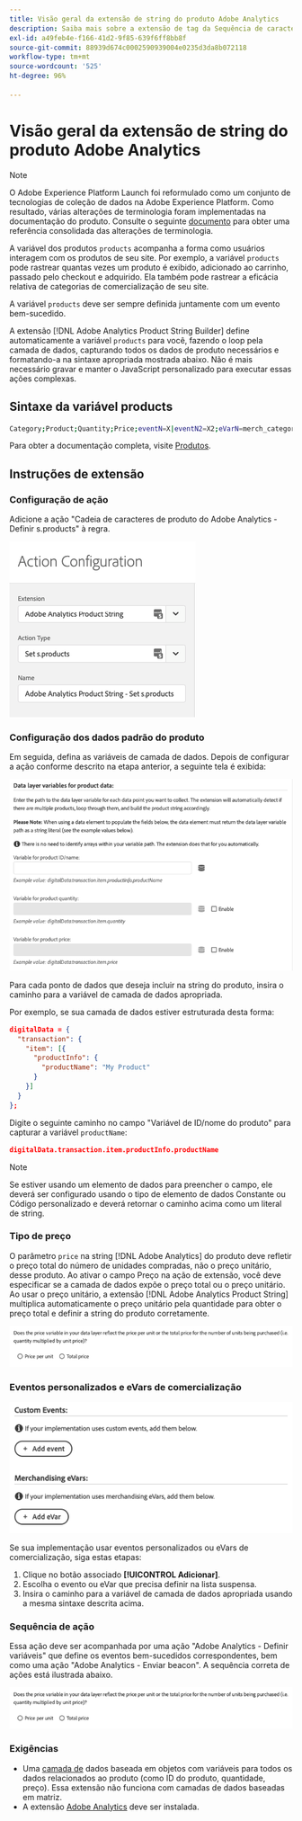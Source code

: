```yaml
---
title: Visão geral da extensão de string do produto Adobe Analytics
description: Saiba mais sobre a extensão de tag da Sequência de caracteres do produto do Adobe Analytics na Adobe Experience Platform.
exl-id: a49feb4e-f166-41d2-9f85-639f6ff8bb8f
source-git-commit: 88939d674c0002590939004e0235d3da8b072118
workflow-type: tm+mt
source-wordcount: '525'
ht-degree: 96%

---
```


# Visão geral da extensão de string do produto Adobe Analytics

>[!NOTE]
>
>O Adobe Experience Platform Launch foi reformulado como um conjunto de tecnologias de coleção de dados na Adobe Experience Platform. Como resultado, várias alterações de terminologia foram implementadas na documentação do produto. Consulte o seguinte [documento](../../../term-updates.md) para obter uma referência consolidada das alterações de terminologia.

A variável dos produtos `products` acompanha a forma como usuários interagem com os produtos de seu site. Por exemplo, a variável `products` pode rastrear quantas vezes um produto é exibido, adicionado ao carrinho, passado pelo checkout e adquirido. Ela também pode rastrear a eficácia relativa de categorias de comercialização de seu site.

A variável `products` deve ser sempre definida juntamente com um evento bem-sucedido.

A extensão [!DNL Adobe Analytics Product String Builder] define automaticamente a variável `products` para você, fazendo o loop pela camada de dados, capturando todos os dados de produto necessários e formatando-a na sintaxe apropriada mostrada abaixo. Não é mais necessário gravar e manter o JavaScript personalizado para executar essas ações complexas.

## Sintaxe da variável products

```bash
Category;Product;Quantity;Price;eventN=X|eventN2=X2;eVarN=merch_category|eVarN2=merch_category2
```

Para obter a documentação completa, visite [Produtos](https://experienceleague.adobe.com/docs/analytics/implementation/vars/page-vars/products.html?lang=pt-BR).

## Instruções de extensão

### Configuração de ação

Adicione a ação &quot;Cadeia de caracteres de produto do Adobe Analytics - Definir s.products&quot; à regra.

![Configuração de ação](./images/screenshot-action-config.png)

### Configuração dos dados padrão do produto

Em seguida, defina as variáveis de camada de dados. Depois de configurar a ação conforme descrito na etapa anterior, a seguinte tela é exibida:

![Campos padrão](./images/screenshot-standard-fields.png)

Para cada ponto de dados que deseja incluir na string do produto, insira o caminho para a variável de camada de dados apropriada.

Por exemplo, se sua camada de dados estiver estruturada desta forma:

```json
digitalData = {
  "transaction": {
    "item": [{
      "productInfo": {
        "productName": "My Product"
      }
    }]
  }
};
```

Digite o seguinte caminho no campo &quot;Variável de ID/nome do produto&quot; para capturar a variável `productName`:

```json
digitalData.transaction.item.productInfo.productName
```

>[!NOTE]
>
>Se estiver usando um elemento de dados para preencher o campo, ele deverá ser configurado usando o tipo de elemento de dados Constante ou Código personalizado e deverá retornar o caminho acima como um literal de string.

### Tipo de preço

O parâmetro `price` na string [!DNL Adobe Analytics] do produto deve refletir o preço total do número de unidades compradas, não o preço unitário, desse produto. Ao ativar o campo Preço na ação de extensão, você deve especificar se a camada de dados expõe o preço total ou o preço unitário. Ao usar o preço unitário, a extensão [!DNL Adobe Analytics Product String] multiplica automaticamente o preço unitário pela quantidade para obter o preço total e definir a string do produto corretamente.

![Tipo de preço](./images/screenshot-price-type.png)

### Eventos personalizados e eVars de comercialização

![Eventos e eVars](./images/screenshot-events-evars.png)

Se sua implementação usar eventos personalizados ou eVars de comercialização, siga estas etapas:

1. Clique no botão associado **[!UICONTROL Adicionar]**.
1. Escolha o evento ou eVar que precisa definir na lista suspensa.
1. Insira o caminho para a variável de camada de dados apropriada usando a mesma sintaxe descrita acima.

### Sequência de ação

Essa ação deve ser acompanhada por uma ação &quot;Adobe Analytics - Definir variáveis&quot; que define os eventos bem-sucedidos correspondentes, bem como uma ação &quot;Adobe Analytics - Enviar beacon&quot;. A sequência correta de ações está ilustrada abaixo.

![Campos padrão](./images/screenshot-price-type.png)

### Exigências

* Uma [camada de](https://theblog.adobe.com/data-layers-buzzword-best-practice/) dados baseada em objetos com variáveis para todos os dados relacionados ao produto (como ID do produto, quantidade, preço). Essa extensão não funciona com camadas de dados baseadas em matriz.
* A extensão [Adobe Analytics](../analytics/overview.md) deve ser instalada.
